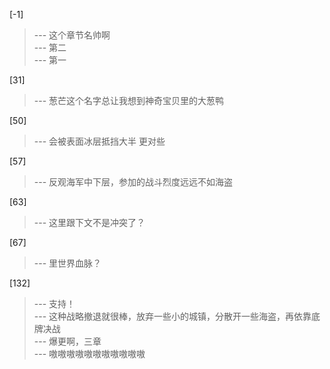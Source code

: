 
[-1] 
>--- 这个章节名帅啊<br>
>--- 第二<br>
>--- 第一<br>

[31] 
>--- 葱芒这个名字总让我想到神奇宝贝里的大葱鸭<br>

[50] 
>--- 会被表面冰层抵挡大半
更对些<br>

[57] 
>--- 反观海军中下层，参加的战斗烈度远远不如海盗<br>

[63] 
>--- 这里跟下文不是冲突了？<br>

[67] 
>--- 里世界血脉？<br>

[132] 
>--- 支持！<br>
>--- 这种战略撤退就很棒，放弃一些小的城镇，分散开一些海盗，再依靠底牌决战<br>
>--- 爆更啊，三章<br>
>--- 嗷嗷嗷嗷嗷嗷嗷嗷嗷嗷嗷<br>
